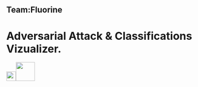 ## Team:Fluorine
# Adversarial Attack & Classifications Vizualizer.
<img src="https://upload.wikimedia.org/wikipedia/commons/9/96/Pytorch_logo.png" height="25"><img src="https://assets.website-files.com/5dc3b47ddc6c0c2a1af74ad0/5e18182ad27bcfbb9dff263a_RGB_Logo_Horizontal_Color_Light_Bg.png" height="50">
